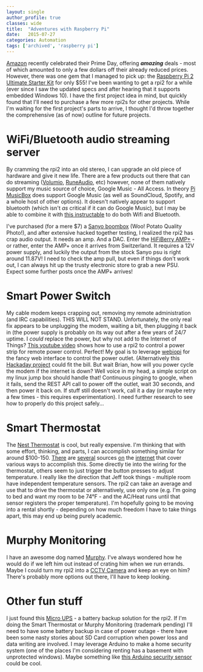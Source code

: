 ```yaml
---
layout: single
author_profile: true
classes: wide
title:  "Adventures with Raspberry Pi"
date:   2015-07-27
categories: Automation
tags: ['archived', 'raspberry pi']
---
```

[Amazon][1] recently celebrated their Prime Day, offering **_amazing_** deals - most of which amounted to only a few dollars off their already reduced prices. However, there was one gem that I managed to pick up: the [Raspberry Pi 2 Ultimate Starter Kit][2] for only $55! I've been wanting to get a rpi2 for a while (ever since I saw the updated specs and after hearing that it supports embedded Windows 10). I have the first project idea in mind, but quickly found that I'll need to purchase a few more rpi2s for other projects. While I'm waiting for the first project's parts to arrive, I thought I'd throw together the comprehensive (as of now) outline for future projects.

# WiFi/Bluetooth audio streaming server

By cramming the rpi2 into an old stereo, I can upgrade an old piece of hardware and give it new life. There are a few products out there that can do streaming ([Volumio][3], [RuneAudio][4], etc) however, none of them natively support my music source of choice, Google Music - All Access. In theory [Pi MusicBox][5] does support Google Music (as well as SoundCloud, Spotify, and a whole host of other options). It doesn't natively appear to support bluetooth (which isn't _as_ critical if it can do Google Music), but I may be able to combine it with [this instructable][6] to do both Wifi and Bluetooth.

I've purchased (for a mere $7) a [Sanyo boombox][7] (Woo! Potato Quality Photo!), and after extensive hacked together testing, I realized the rpi2 has crap audio output. It needs an amp. And a DAC. Enter the [HiFiBerry AMP+][8] \- or rather, enter the AMP+ once it arrives from Switzerland. It requires a 12V power supply, and luckily the output from the stock Sanyo psu is right around 11.87V! I need to check the amp pull, but even if things don't work out, I can always hit up the trusty electronic store to grab a new PSU. Expect some further posts once the AMP+ arrives!

# Smart Power Switch

My cable modem keeps crapping out, removing my remote administration (and IRC capabilities). THIS WILL NOT STAND. Unfortunately, the only real fix appears to be unplugging the modem, waiting a bit, then plugging it back in (the power supply is probably on its way out after a few years of 24/7 uptime. I _could_ replace the power, but why not add to the Internet of Things? [This youtube video][9] shows how to use a rpi2 to control a power strip for remote power control. Perfect! My goal is to leverage [webiopi][10] for the fancy web interface to control the power outlet. (Alternatively this [Hackaday project][11] could fit the bill. But wait Brian, how will you power cycle the modem if the internet is down? Well voice in my head, a simple script on my linux jump box should handle that! Continuous pinging to google, when it fails, send the REST API call to power off the outlet, wait 30 seconds, and then power it back on. If stuff still doesn't work, call it a day (or maybe retry a few times - this requires experimentation). I need further research to see how to properly do this project safely...

# Smart Thermostat

The [Nest Thermostat][12] is cool, but really expensive. I'm thinking that with some effort, thinking, and parts, I can accomplish something similar for around $100-150. [There][13] are [several][14] sources [on][15] the [internet][16] that cover various ways to accomplish this. Some directly tie into the wiring for the thermostat, others seem to just trigger the button presses to adjust temperature. I really like the direction that Jeff took things - multiple room have independent temperature sensors. The rpi2 can take an average and use that to drive the thermostat or alternatively, use only one (e.g. I'm going to bed and want my room to be 74°F - and the AC/Heat runs until that sensor registers the proper temperature). I'm hopefully going to be moving into a rental shortly - depending on how much freedom I have to take things apart, this may end up being purely academic.

# Murphy Monitoring

I have an awesome dog named [Murphy][17]. I've always wondered how he would do if we left him out instead of crating him when we run errands. Maybe I could turn my rpi2 into a [CCTV Camera][18] and keep an eye on him? There's probably more options out there, I'll have to keep looking.

# Other fun stuff

I just found this [Micro UPS][19] - a battery backup solution for the rpi2. If I'm doing the Smart Thermostat or Murphy Monitoring (trademark pending) I'll need to have some battery backup in case of power outage - there have been some nasty stories about SD Card corruption when power loss and data writing are involved. I may leverage Arduino to make a home security system (one of the places I'm considering renting has a basement with unprotected windows). Maybe something like [this Arduino security sensor][20] could be cool.

[1]: http://smile.amazon.com
[2]: http://smile.amazon.com/Raspberry-components--Raspberry-Guide--Edimax-Adapter--8GB-Adapter--Case--Power/dp/B00PWYK2V6/
[3]: https://volumio.org/
[4]: http://www.runeaudio.com/
[5]: http://www.pimusicbox.com/
[6]: http://www.instructables.com/id/Turn-your-Raspberry-Pi-into-a-Portable-Bluetooth-A/
[7]: http://i.imgur.com/tSgN2mp.jpg
[8]: https://www.hifiberry.com/ampplus/
[9]: https://www.youtube.com/watch?v=8cPK8lh6oLI
[10]: http://webiopi.trouch.com/
[11]: http://hackaday.com/2015/02/11/wifi-controlled-power-outlets-with-raspberry-pi/
[12]: http://smile.amazon.com/Nest-Learning-Thermostat-2nd-Generation/dp/B009GDHYPQ
[13]: http://imgur.com/gallery/YxElS
[14]: https://www.raspberrypi.org/forums/viewtopic.php?f=37&t=95682
[15]: https://lifehacker.com/build-a-web-connected-thermostat-with-a-raspberry-pi-an-1670379446
[16]: http://wyattwinters.com/rubustat-the-raspberry-pi-thermostat.html
[17]: https://i.imgur.com/VmLYaQS.png
[18]: http://www.averagemanvsraspberrypi.com/2014/09/turn-raspberry-pi-into-cctv-security.html
[19]: http://www.piups.net/
[20]: http://www.freetronics.com.au/products/security-sensor-shield
